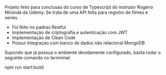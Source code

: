Projeto feito para conclusao do curso de Typescript do instrutor Rogério Miranda da Udemy.
Se trata de uma API feita para registro de filmes e series. 

- Foi feito no padrao Restful
- Implementação de criptografia e autenticação com JWT
- Implementação de Clean Code
- Possui integração com banco de dados não relacional MongoDB

Supondo que ja possua o ambiente devidamente configurado, basta rodar o seguinte comando no termninal:

npm run start:build
